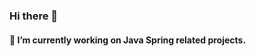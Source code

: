 ### Hi there 👋

#### 🔭 I’m currently working on Java Spring related projects. 

<!-- [![Linkedin Badge](https://img.shields.io/badge/-kubilayisen-blue?style=flat-square&logo=Linkedin&logoColor=white&link=https://www.linkedin.com/in/serhat-akdeniz-664546ba/)](https://www.linkedin.com/in/serhat-akdeniz-664546ba/) 
[![Gmail Badge](https://img.shields.io/badge/-isen.kubilay@gmail.com-c14438?style=flat-square&logo=Gmail&logoColor=white&link=mailto:zerhat@gmail.com)](mailto:zerhat@gmail.com)
-->

<!-- Software Engineer at <a href="https://www.ozdilekteyim.com" target="_blank"><img width="100px" height="50px" style="vertical-align:middle" src="https://www.ozdilek.com.tr/tr/images/logo/logo.svg" /></a>

<!-- #### 📫 How to reach me: ... -->
<!--
**ulothrix/ulothrix** is a ✨ _special_ ✨ repository because its `README.md` (this file) appears on your GitHub profile.

Here are some ideas to get you started:

- 
- 🌱 I’m currently learning ...
- 👯 I’m looking to collaborate on ...
- 🤔 I’m looking for help with ...
- 💬 Ask me about ...

- 😄 Pronouns: ...
- ⚡ Fun fact: ...
-->
